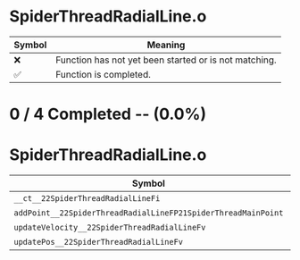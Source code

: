 # SpiderThreadRadialLine.o
| Symbol | Meaning 
| ------------- | ------------- 
| :x: | Function has not yet been started or is not matching. 
| :white_check_mark: | Function is completed. 


# 0 / 4 Completed -- (0.0%)
# SpiderThreadRadialLine.o
| Symbol | Decompiled? |
| ------------- | ------------- |
| `__ct__22SpiderThreadRadialLineFi` | :x: |
| `addPoint__22SpiderThreadRadialLineFP21SpiderThreadMainPoint` | :x: |
| `updateVelocity__22SpiderThreadRadialLineFv` | :x: |
| `updatePos__22SpiderThreadRadialLineFv` | :x: |
